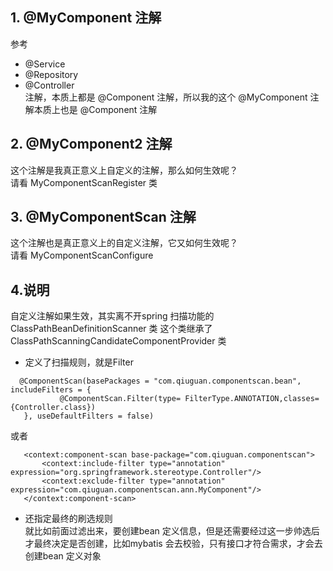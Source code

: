 ## 1. @MyComponent 注解
 参考
 * @Service
 * @Repository
 * @Controller <br>
 注解，本质上都是 @Component 注解，所以我的这个 @MyComponent 注解本质上也是 @Component 注解
 
 
 ## 2. @MyComponent2 注解
 这个注解是我真正意义上自定义的注解，那么如何生效呢？<br>
 请看 MyComponentScanRegister 类
 
 
 ## 3. @MyComponentScan 注解
 这个注解也是真正意义上的自定义注解，它又如何生效呢？<br>
 请看 MyComponentScanConfigure
 
 
 ## 4.说明
 自定义注解如果生效，其实离不开spring 扫描功能的 ClassPathBeanDefinitionScanner 类
 这个类继承了 ClassPathScanningCandidateComponentProvider 类 <br>
 * 定义了扫描规则，就是Filter <br>
 ~~~
   @ComponentScan(basePackages = "com.qiuguan.componentscan.bean", includeFilters = {
            @ComponentScan.Filter(type= FilterType.ANNOTATION,classes={Controller.class})
    }, useDefaultFilters = false)
 ~~~
  或者
  ~~~   
     <context:component-scan base-package="com.qiuguan.componentscan">
         <context:include-filter type="annotation" expression="org.springframework.stereotype.Controller"/>
         <context:exclude-filter type="annotation" expression="com.qiuguan.componentscan.ann.MyComponent"/>
     </context:component-scan>
  ~~~ 

 * 还指定最终的刷选规则 <br>
 就比如前面过滤出来，要创建bean 定义信息，但是还需要经过这一步帅选后才最终决定是否创建，比如mybatis 会去校验，只有接口才符合需求，才会去创建bean 定义对象
